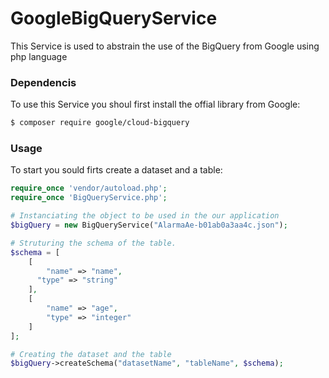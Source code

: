 # GoogleBigQueryService
This Service is used to abstrain the use of the BigQuery from Google using php language

### Dependencis
To use this Service you shoul first install the offial library from Google:

```sh
$ composer require google/cloud-bigquery
```

### Usage
To start you sould firts create a dataset and a table:

```php
require_once 'vendor/autoload.php';
require_once 'BigQueryService.php';

# Instanciating the object to be used in the our application
$bigQuery = new BigQueryService("AlarmaAe-b01ab0a3aa4c.json");

# Struturing the schema of the table. 
$schema = [
	[
		"name" => "name",
	  "type" => "string"
	],
	[
		"name" => "age",
	    "type" => "integer"
	]
];

# Creating the dataset and the table
$bigQuery->createSchema("datasetName", "tableName", $schema);
```
